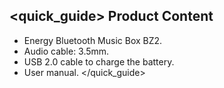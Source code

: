 ## <quick_guide> Product Content

* Energy Bluetooth Music Box BZ2.
* Audio cable: 3.5mm.
* USB 2.0 cable to charge the battery.
* User manual.
</quick_guide>
